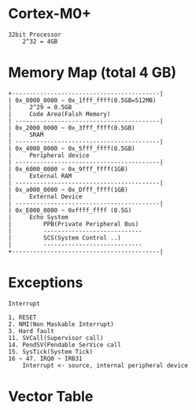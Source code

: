 # Cortex-M0+
    32bit Processor 
        2^32 = 4GB

# Memory Map (total 4 GB)
    +------------------------------------------|
    | 0x_0000_0000 ~ 0x_1fff_ffff(0.5GB=512MB)
    |     2^29 = 0.5GB
    |     Code Area(Falsh Memory)
    | -----------------------------------------|
    | 0x_2000_0000 ~ 0x_3fff_ffff(0.5GB)
    |     SRAM
    | -----------------------------------------|
    | 0x_4000_0000 ~ 0x_5fff_ffff(0.5GB)
    |     Peripheral device
    | -----------------------------------------|
    | 0x_6000_0000 ~ 0x_9fff_ffff(1GB)
    |     External RAM
    | -----------------------------------------|
    | 0x_a000_0000 ~ 0x_Dfff_ffff(1GB)
    |     External Device
    | -----------------------------------------|
    | 0x_E000_0000 ~ 0xffff_ffff (0.5G)
    |     Echo System
    |         PPB(Private Peripheral Bus)
    |         ----------------------------
    |         SCS(System Control ..)
    |         ----------------------------
    +------------------------------------------|

# Exceptions
    Interrupt

    1, RESET
    2. NMI(Non Maskable Interrupt)
    3. Hard fault
    11. SVCall(Supervisor call)
    14. PendSV(Pendable SerVice call
    15. SysTick(System Tick)
    16 ~ 47. IRQ0 ~ IRB31
        Interrupt <- source, internal peripheral device

# Vector Table

